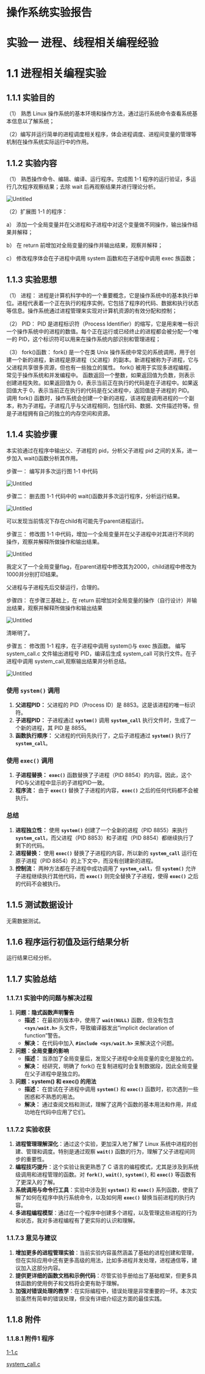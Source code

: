 # 操作系统实验报告

# 实验一 进程、线程相关编程经验

# 1.1 进程相关编程实验

## 1.1.1 实验目的

（1） 熟悉 Linux 操作系统的基本环境和操作方法，通过运行系统命令查看系统基本信息以了解系统；

（2）编写并运行简单的进程调度相关程序，体会进程调度、进程间变量的管理等机制在操作系统实际运行中的作用。

## 1.1.2 实验内容

（1） 熟悉操作命令、编辑、编译、运行程序。完成图 1-1 程序的运行验证，多运行几次程序观察结果；去除 wait 后再观察结果并进行理论分析。

![Untitled](lab1-1/Untitled.png)

（2）扩展图 1-1 的程序：

a） 添加一个全局变量并在父进程和子进程中对这个变量做不同操作，输出操作结果并解释；

b） 在 return 前增加对全局变量的操作并输出结果，观察并解释；

c） 修改程序体会在子进程中调用 system 函数和在子进程中调用 exec 族函数；

## 1.1.3 实验思想

（1） 进程： 进程是计算机科学中的一个重要概念，它是操作系统中的基本执行单位。进程代表着一个正在执行的程序实例，它包括了程序的代码、数据和执行状态等信息。操作系统通过进程管理来实现对计算机资源的有效分配和控制；

（2） PID： PID 是进程标识符（Process Identifier）的缩写，它是用来唯一标识一个操作系统中的进程的数值。每个正在运行或已经终止的进程都会被分配一个唯一的 PID，这个标识符可以用来在操作系统内部识别和管理进程；

（3） fork()函数： fork() 是一个在类 Unix 操作系统中常见的系统调用，用于创建一个新的进程，新进程是原进程（父进程）的副本。新进程被称为子进程，它与父进程共享很多资源，但也有一些独立的属性。 fork() 被用于实现多进程编程，常见于操作系统和并发编程中。 函数返回一个整数，如果返回值为负数，则表示创建进程失败。如果返回值为 0，表示当前正在执行的代码是在子进程中。如果返回值大于 0，表示当前正在执行的代码是在父进程中，返回值是子进程的 PID。 调用 fork() 函数时，操作系统会创建一个新的进程，该进程是调用进程的一个副本，称为子进程。子进程几乎与父进程相同，包括代码、数据、文件描述符等。但是子进程拥有自己的独立的内存空间和资源。

## 1.1.4 实验步骤

本实验通过在程序中输出父、子进程的 pid，分析父子进程 pid 之间的关系，进一步加入 wait()函数分析其作用。

步骤一： 编写并多次运行图 1-1 中代码

![Untitled](lab1-1/Untitled%201.png)

步骤二： 删去图 1-1 代码中的 wait()函数并多次运行程序，分析运行结果。

![Untitled](lab1-1/Untitled%202.png)

可以发现当前情况下存在child有可能先于parent进程运行。

步骤三： 修改图 1-1 中代码，增加一个全局变量并在父子进程中对其进行不同的操作，观察并解释所做操作和输出结果。

![Untitled](lab1-1/Untitled%203.png)

我定义了一个全局变量flag，在parent进程中修改其为2000，child进程中修改为1000并分别打印结果。

父进程与子进程先后交替运行，合理的。

步骤四： 在步骤三基础上，在 return 前增加对全局变量的操作（自行设计）并输出结果，观察并解释所做操作和输出结果

![Untitled](lab1-1/Untitled%204.png)

清晰明了。

步骤五： 修改图 1-1 程序，在子进程中调用 system()与 exec 族函数。 编写system_call.c 文件输出进程号 PID，编译后生成 system_call 可执行文件。在子进程中调用 system_call,观察输出结果并分析总结。

![Untitled](lab1-1/Untitled%205.png)

### **使用 `system()` 调用**

1. **父进程PID：** 父进程的 PID（Process ID）是 8853。这是该进程的唯一标识符。
2. **子进程PID：** 子进程通过 **`system()`** 调用 **`system_call`** 执行文件时，生成了一个新的进程，其 PID 是 8855。
3. **函数执行顺序：** 父进程的代码先执行了，之后子进程通过 **`system()`** 执行了 **`system_call`**。

### **使用 `exec()` 调用**

1. **子进程替换：** **`exec()`** 函数替换了子进程（PID 8854）的内容。因此，这个PID与父进程中显示的子进程PID一致。
2. **程序流：** 由于 **`exec()`** 替换了子进程的内容，**`exec()`** 之后的任何代码都不会被执行。

### **总结**

1. **进程独立性：** 使用 **`system()`** 创建了一个全新的进程（PID 8855）来执行 **`system_call`**，而父进程（PID 8853）和子进程（PID 8854）都继续执行了剩下的代码。
2. **进程替换：** 使用 **`exec()`** 替换了子进程的内容，所以新的 **`system_call`** 运行在原子进程（PID 8854）的上下文中，而没有创建新的进程。
3. **控制流：** 两种方法都在子进程中成功调用了 **`system_call`**，但 **`system()`** 允许子进程继续执行其他代码，而 **`exec()`** 则完全替换了子进程，使得 **`exec()`** 之后的代码不会被执行。

## 1.1.5 测试数据设计

无需数据测试。

## 1.1.6 程序运行初值及运行结果分析

运行结果已经分析。

## 1.1.7 实验总结

### 1.1.7.1 实验中的问题与解决过程

1. **问题：隐式函数声明警告**
    - **描述：** 在最初的版本中，使用了 **`wait(NULL)`** 函数，但没有包含 **`<sys/wait.h>`** 头文件，导致编译器发出“implicit declaration of function”警告。
    - **解决：** 在代码中加入 **`#include <sys/wait.h>`** 来解决这个问题。
2. **问题：全局变量的影响**
    - **描述：** 当添加了全局变量后，发现父子进程中全局变量的变化是独立的。
    - **解决：** 经研究，明确了 fork() 在复制进程时会复制数据段，因此全局变量在父子进程中是独立的。
3. **问题：system() 和 exec() 的用法**
    - **描述：** 在尝试在子进程中调用 **`system()`** 和 **`exec()`** 函数时，初次遇到一些困惑和不熟悉的用法。
    - **解决：** 通过查阅文档和测试，理解了这两个函数的基本用法和作用，并成功地在代码中应用了它们。

### 1.1.7.2 实验收获

1. **进程管理理解深化**：通过这个实验，更加深入地了解了 Linux 系统中进程的创建、管理和调度。特别是通过观察 **`wait()`** 函数的行为，理解了父子进程间同步的重要性。
2. **编程技巧提升**：这个实验让我更熟悉了 C 语言的编程模式，尤其是涉及到系统级调用和进程管理的函数。对 **`fork()`**, **`wait()`**, **`system()`**, 和 **`exec()`** 等函数有了更深入的了解。
3. **系统调用与命令行工具**：实验中涉及到 **`system()`** 和 **`exec()`** 系列函数，使我了解了如何在程序中执行系统命令，以及如何用 **`exec()`** 替换当前进程的执行内容。
4. **多进程编程模型**：通过在一个程序中创建多个进程，以及管理这些进程的行为和状态，我对多进程编程有了更实际的认识和理解。

### 1.1.7.3 意见与建议

1. **增加更多的进程管理实验**：当前实验内容虽然涵盖了基础的进程创建和管理，但在实际应用中还有更多高级的用法，比如多进程并发处理，进程通信等，建议加入这部分内容。
2. **提供更详细的函数文档和示例代码**：尽管实验手册给出了基础框架，但更多具体函数的使用例子和文档将会更有助于理解。
3. **加强对错误处理的教学**：在实际编程中，错误处理是非常重要的一环。本次实验虽然有简单的错误处理，但没有详细介绍这方面的最佳实践。

## 1.1.8 附件

### 1.1.8.1 附件1 程序

[1-1.c](lab1-1/1-1.c)

[system_call.c](lab1-1/system_call.c)
